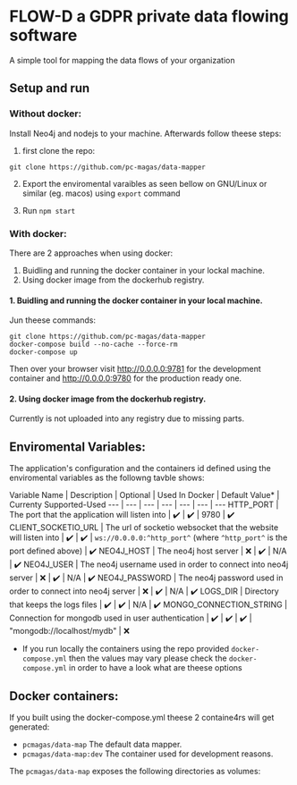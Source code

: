 # FLOW-D a GDPR private data flowing software

A simple tool for mapping the data flows of your organization

## Setup and run

### Without docker:

Install Neo4j and nodejs to your machine. Afterwards follow theese steps:

1. first clone the repo:

```
git clone https://github.com/pc-magas/data-mapper
```

2. Export the enviromental varaibles as seen bellow on GNU/Linux or similar (eg. macos) using `export` command

3. Run `npm start`


### With docker:

There are 2 approaches when using docker:

1. Buidling and running the docker container in your lockal machine.
2. Using docker image from the dockerhub registry.

#### 1. Buidling and running the docker container in your local machine.

Jun theese commands:

```
git clone https://github.com/pc-magas/data-mapper
docker-compose build --no-cache --force-rm
docker-compose up
```

Then over your browser visit http://0.0.0.0:9781 for the development container and http://0.0.0.0:9780 for the production ready one.

#### 2. Using docker image from the dockerhub registry.

Currently is not uploaded into any registry due to missing parts.


## Enviromental Variables:

The application's configuration and the containers id defined using the enviromental variables as the followng tavble shows:

Variable Name | Description | Optional | Used In Docker | Default Value* | Currenty Supported-Used
--- | --- | --- | --- | --- | --- | ---
HTTP_PORT | The port that the application will listen into | :heavy_check_mark: | :heavy_check_mark: | 9780 | :heavy_check_mark:
CLIENT_SOCKETIO_URL | The url of socketio websocket that the website will listen into | :heavy_check_mark: | :heavy_check_mark: | `ws://0.0.0.0:^http_port^` (where `^http_port^` is the port defined above) | :heavy_check_mark:
NEO4J_HOST | The neo4j host server | :x: | :heavy_check_mark: | N/A | :heavy_check_mark:
NEO4J_USER | The neo4j username used in order to connect into neo4j server | :x: | :heavy_check_mark: | N/A | :heavy_check_mark:
NEO4J_PASSWORD | The neo4j password used in order to connect into neo4j server | :x: | :heavy_check_mark: | N/A | :heavy_check_mark:
LOGS_DIR | Directory that keeps the logs files | :heavy_check_mark: | :heavy_check_mark: | N/A | :heavy_check_mark:
MONGO_CONNECTION_STRING | Connection for mongodb used in user authentication |  :heavy_check_mark: |  :heavy_check_mark: | :heavy_check_mark: | "mongodb://localhost/mydb" | :x:

* If you run locally the containers using the repo provided `docker-compose.yml` then the values may vary please check the `docker-compose.yml` in order to have a look what are theese options

## Docker containers:

If you built using the docker-compose.yml theese 2 containe4rs will get generated:

* `pcmagas/data-map` The default data mapper.
* `pcmagas/data-map:dev` The container used for development reasons.

The `pcmagas/data-map` exposes the following directories as volumes:
